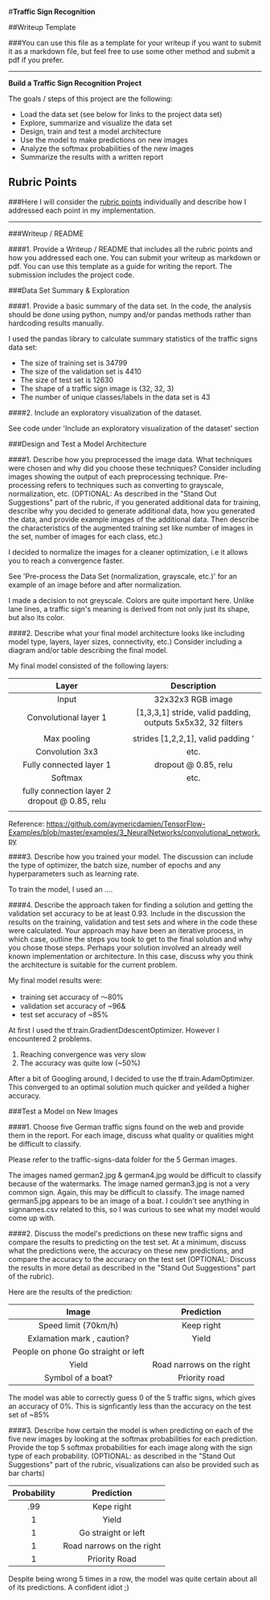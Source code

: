 #**Traffic Sign Recognition** 

##Writeup Template

###You can use this file as a template for your writeup if you want to submit it as a markdown file, but feel free to use some other method and submit a pdf if you prefer.

---

**Build a Traffic Sign Recognition Project**

The goals / steps of this project are the following:
* Load the data set (see below for links to the project data set)
* Explore, summarize and visualize the data set
* Design, train and test a model architecture
* Use the model to make predictions on new images
* Analyze the softmax probabilities of the new images
* Summarize the results with a written report


[//]: # (Image References)

[image1]: ./examples/visualization.jpg "Visualization"
[image2]: ./examples/grayscale.jpg "Grayscaling"
[image3]: ./examples/random_noise.jpg "Random Noise"
[image4]: ./examples/placeholder.png "Traffic Sign 1"
[image5]: ./examples/placeholder.png "Traffic Sign 2"
[image6]: ./examples/placeholder.png "Traffic Sign 3"
[image7]: ./examples/placeholder.png "Traffic Sign 4"
[image8]: ./examples/placeholder.png "Traffic Sign 5"

## Rubric Points
###Here I will consider the [rubric points](https://review.udacity.com/#!/rubrics/481/view) individually and describe how I addressed each point in my implementation.  

---
###Writeup / README

####1. Provide a Writeup / README that includes all the rubric points and how you addressed each one. You can submit your writeup as markdown or pdf. You can use this template as a guide for writing the report. The submission includes the project code.

###Data Set Summary & Exploration

####1. Provide a basic summary of the data set. In the code, the analysis should be done using python, numpy and/or pandas methods rather than hardcoding results manually.

I used the pandas library to calculate summary statistics of the traffic
signs data set:

* The size of training set is 34799
* The size of the validation set is 4410
* The size of test set is 12630
* The shape of a traffic sign image is (32, 32, 3)
* The number of unique classes/labels in the data set is 43

####2. Include an exploratory visualization of the dataset.

See code under 'Include an exploratory visualization of the dataset' section


###Design and Test a Model Architecture

####1. Describe how you preprocessed the image data. What techniques were chosen and why did you choose these techniques? Consider including images showing the output of each preprocessing technique. Pre-processing refers to techniques such as converting to grayscale, normalization, etc. (OPTIONAL: As described in the "Stand Out Suggestions" part of the rubric, if you generated additional data for training, describe why you decided to generate additional data, how you generated the data, and provide example images of the additional data. Then describe the characteristics of the augmented training set like number of images in the set, number of images for each class, etc.)

I decided to normalize the images for a cleaner optimization, i.e it allows you to reach a convergence faster. 

See 'Pre-process the Data Set (normalization, grayscale, etc.)' for an example of an image before and after normalization.

I made a decision to not greyscale. Colors are quite important here. Unlike lane lines, a traffic sign's meaning is derived from not only just its shape, but also its color.


####2. Describe what your final model architecture looks like including model type, layers, layer sizes, connectivity, etc.) Consider including a diagram and/or table describing the final model.

My final model consisted of the following layers:

| Layer         		|     Description	        					| 
|:---------------------:|:---------------------------------------------:| 
| Input         		| 32x32x3 RGB image   							| 
| Convolutional layer 1     	| [1,3,3,1] stride, valid padding, outputs 5x5x32, 32 filters 	|
| 					|												|
| Max pooling	      	| strides [1,2,2,1], valid padding ' 				|
| Convolution 3x3	    | etc.      									|
| Fully connected layer 1		| dropout @ 0.85,  relu    									|
| Softmax				| etc.        									|
|fully connection layer 2	 dropout @ 0.85, relu 				|												|
|						|												|
 
 
 Reference: https://github.com/aymericdamien/TensorFlow-Examples/blob/master/examples/3_NeuralNetworks/convolutional_network.py


####3. Describe how you trained your model. The discussion can include the type of optimizer, the batch size, number of epochs and any hyperparameters such as learning rate.

To train the model, I used an ....

####4. Describe the approach taken for finding a solution and getting the validation set accuracy to be at least 0.93. Include in the discussion the results on the training, validation and test sets and where in the code these were calculated. Your approach may have been an iterative process, in which case, outline the steps you took to get to the final solution and why you chose those steps. Perhaps your solution involved an already well known implementation or architecture. In this case, discuss why you think the architecture is suitable for the current problem.

My final model results were:
* training set accuracy of ～80%
* validation set accuracy of ~96&
* test set accuracy of ~85%

At first I used the tf.train.GradientDdescentOptimizer. However I encountered 2 problems. 
1. Reaching convergence was very slow
2. The accuracy was quite low (~50%)

After a bit of Googling around, I decided to use the tf.train.AdamOptimizer. This converged to an optimal solution much quicker and yeilded a higher accuracy.  
 

###Test a Model on New Images

####1. Choose five German traffic signs found on the web and provide them in the report. For each image, discuss what quality or qualities might be difficult to classify.

Please refer to the traffic-signs-data folder for the 5 German images.

The images named german2.jpg & german4.jpg would be difficult to classify because of the watermarks.
The image named german3.jpg is not a very common sign. Again, this may be difficult to classify.
The image named german5.jpg appears to be an image of a boat. I couldn't see anything in signnames.csv related to this, so I was curious to see what my model would come up with.


####2. Discuss the model's predictions on these new traffic signs and compare the results to predicting on the test set. At a minimum, discuss what the predictions were, the accuracy on these new predictions, and compare the accuracy to the accuracy on the test set (OPTIONAL: Discuss the results in more detail as described in the "Stand Out Suggestions" part of the rubric).

Here are the results of the prediction:

| Image			        |     Prediction	        					| 
|:---------------------:|:---------------------------------------------:| 
| Speed limit (70km/h)  | Keep right   									| 
| Exlamation mark , caution? | Yield 										|
| People on phone		 Go straight or left											|
| Yield	      		|    Road narrows on the right					 				|
| Symbol of a boat?		| Priority road      							|


The model was able to correctly guess 0 of the 5 traffic signs, which gives an accuracy of 0%. This is signficantly less than the accuracy on the test set of ~85%

####3. Describe how certain the model is when predicting on each of the five new images by looking at the softmax probabilities for each prediction. Provide the top 5 softmax probabilities for each image along with the sign type of each probability. (OPTIONAL: as described in the "Stand Out Suggestions" part of the rubric, visualizations can also be provided such as bar charts)


| Probability         	|     Prediction	        					| 
|:---------------------:|:---------------------------------------------:| 
| .99         			| Kepe right   									| 
| 1     				| Yield 										|
| 1					| Go straight or left											|
| 1	      			| Road narrows on the right					 				|
| 1				    | Priority Road      							|



Despite being wrong 5 times in a row, the model was quite certain about all of its predictions. A confident idiot ;)
